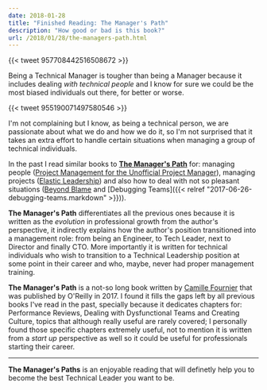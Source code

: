 ```yaml
---
date: 2018-01-28
title: "Finished Reading: The Manager's Path"
description: "How good or bad is this book?"
url: /2018/01/28/the-managers-path.html
---
```


{{< tweet 957708442516508672 >}}

Being a Technical Manager is tougher than being a Manager because it includes dealing _with technical people_ and I know for sure we could be the most biased individuals out there, for better or worse.

{{< tweet 955190071497580546 >}}

I'm not complaining but I know, as being a technical person, we are passionate about what we do and how we do it, so I'm not surprised that it takes an extra effort to handle certain situations when managing a group of technical individuals.

In the past I read similar books to [**The Manager's Path**](https://smile.amazon.com/Managers-Path-Leaders-Navigating-Growth-ebook/dp/B06XP3GJ7F/) for: managing people ([Project Management for the Unofficial Project Manager](http://smile.amazon.com/gp/product/B00RTYMOQS)), managing projects ([Elastic Leadership](https://www.manning.com/books/elastic-leadership)) and also how to deal with not so pleasant situations ([Beyond Blame](http://smile.amazon.com/gp/product/B016CJ5HUA) and [Debugging Teams]({{< relref "2017-06-26-debugging-teams.markdown" >}})).

**The Manager's Path** differentiates all the previous ones because it is written as the _evolution_ in professional growth from the author's perspective, it indirectly explains how the author's position transitioned into a management role: from being an Engineer, to Tech Leader, next to Director and finally CTO. More importantly it is written for technical individuals who wish to transition to a Technical Leadership position at some point in their career and who, maybe, never had proper management training.

**The Manager's Path** is a not-so long book written by [Camille Fournier](http://www.camilletalk.com/) that was published by O'Reilly in 2017. I found it fills the gaps left by all previous books I've read in the past, specially because it dedicates chapters for: Performance Reviews, Dealing with Dysfunctional Teams and Creating Culture, topics that although really useful are rarely covered; I personally found those specific chapters extremely useful, not to mention it is written from a _start up_ perspective as well so it could be useful for professionals starting their career.

----

**The Manager's Paths** is an enjoyable reading that will definetly help you to become the best Technical Leader you want to be.
